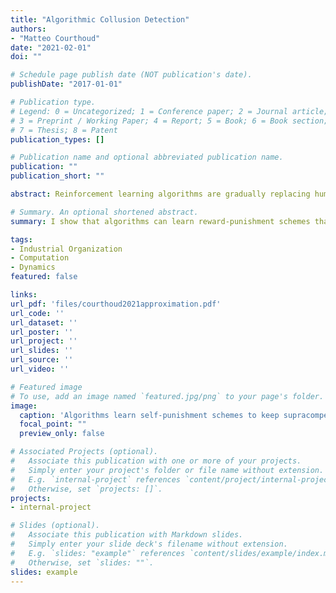 ```yaml
---
title: "Algorithmic Collusion Detection"
authors:
- "Matteo Courthoud"
date: "2021-02-01"
doi: ""

# Schedule page publish date (NOT publication's date).
publishDate: "2017-01-01"

# Publication type.
# Legend: 0 = Uncategorized; 1 = Conference paper; 2 = Journal article;
# 3 = Preprint / Working Paper; 4 = Report; 5 = Book; 6 = Book section;
# 7 = Thesis; 8 = Patent
publication_types: []

# Publication name and optional abbreviated publication name.
publication: ""
publication_short: ""

abstract: Reinforcement learning algorithms are gradually replacing humans in many decision making processes, such as pricing in high-frequency markets. Recent studies on algorithmic pricing have shown that algorithms can learn sophisticated grim-trigger strategies with the intent of keeping supracompetitive prices. One suggestion to detect algorithmic collusion is to look at the inputs of the dynamic strategies. In this paper, I show that this approach might not be sufficient since the algorithms can learn reward-punishment schemes that are fully independent from the rival’s actions. Moreover, I show that the crucial ingredient in algorithmic collusion is synchronous learning. When one algorithm is unilaterally retrained, it learns more competitive strategies that exploit collusive behavior. Since this change in strategies happens only when algorithms are colluding, retraining can be used as an instrument to detect algorithmic collusion. Lastly, I show how one can get the same insights on collusive behavior by retraing the algorithms on boostrapped samples of historical data.

# Summary. An optional shortened abstract.
summary: I show that algorithms can learn reward-punishment schemes that are fully independent from the rival’s actions and I propose a model-free test for algorithmic collusion based on historical data.

tags:
- Industrial Organization
- Computation
- Dynamics
featured: false

links:
url_pdf: 'files/courthoud2021approximation.pdf'
url_code: ''
url_dataset: ''
url_poster: ''
url_project: ''
url_slides: ''
url_source: ''
url_video: ''

# Featured image
# To use, add an image named `featured.jpg/png` to your page's folder. 
image:
  caption: 'Algorithms learn self-punishment schemes to keep supracompetitive prices'
  focal_point: ""
  preview_only: false

# Associated Projects (optional).
#   Associate this publication with one or more of your projects.
#   Simply enter your project's folder or file name without extension.
#   E.g. `internal-project` references `content/project/internal-project/index.md`.
#   Otherwise, set `projects: []`.
projects:
- internal-project

# Slides (optional).
#   Associate this publication with Markdown slides.
#   Simply enter your slide deck's filename without extension.
#   E.g. `slides: "example"` references `content/slides/example/index.md`.
#   Otherwise, set `slides: ""`.
slides: example
---
```

